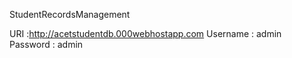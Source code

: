 StudentRecordsManagement

URI :http://acetstudentdb.000webhostapp.com 
Username : admin 
Password : admin
